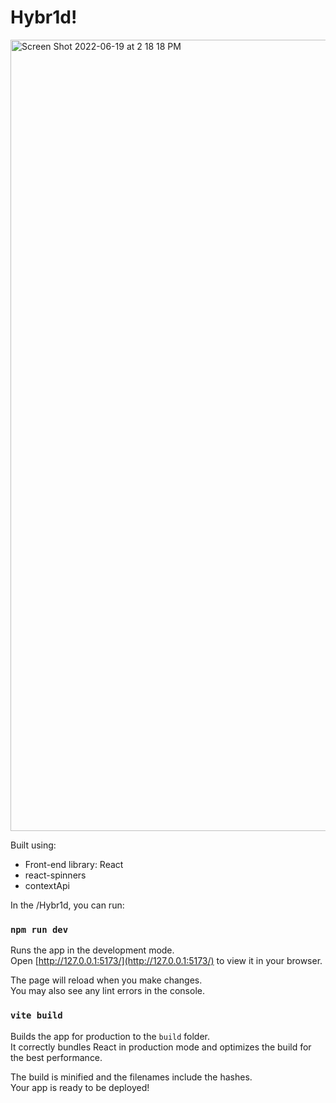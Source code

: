 # Hybr1d!


<img width="1266" alt="Screen Shot 2022-06-19 at 2 18 18 PM" src="https://user-images.githubusercontent.com/86958575/180124072-be45e847-a205-46a6-8cef-a8486c33d10a.jpg">

Built using:

- Front-end library: React
- react-spinners
- contextApi

In the /Hybr1d, you can run:

### `npm run dev`

Runs the app in the development mode.\
Open [http://127.0.0.1:5173/](http://127.0.0.1:5173/) to view it in your browser.

The page will reload when you make changes.\
You may also see any lint errors in the console.

### `vite build`

Builds the app for production to the `build` folder.\
It correctly bundles React in production mode and optimizes the build for the best performance.

The build is minified and the filenames include the hashes.\
Your app is ready to be deployed!
